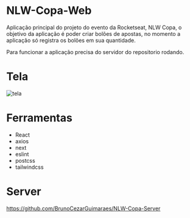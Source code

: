 # NLW-Copa-Web
Aplicação principal do projeto do evento da Rocketseat, NLW Copa, o objetivo da aplicação é poder criar bolões de apostas, no momento a aplicação só registra os bolões em sua quantidade.

Para funcionar a aplicação precisa do servidor do repositorio rodando.

# Tela

![tela](https://user-images.githubusercontent.com/22208015/200402752-2cb0a4ff-e404-4040-9fb2-d89bc9d847f8.png)

# Ferramentas
- React
- axios
- next
- eslint
- postcss
- tailwindcss


# Server
https://github.com/BrunoCezarGuimaraes/NLW-Copa-Server
